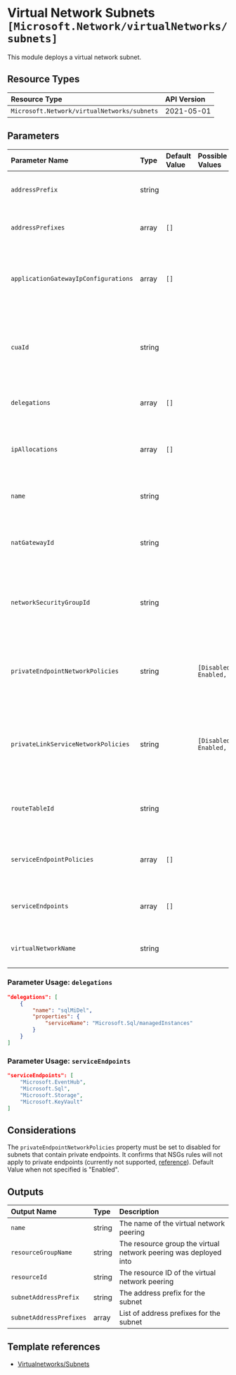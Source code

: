 # Virtual Network Subnets `[Microsoft.Network/virtualNetworks/subnets]`

This module deploys a virtual network subnet.

## Resource Types

| Resource Type | API Version |
| :-- | :-- |
| `Microsoft.Network/virtualNetworks/subnets` | 2021-05-01 |

## Parameters

| Parameter Name | Type | Default Value | Possible Values | Description |
| :-- | :-- | :-- | :-- | :-- |
| `addressPrefix` | string |  |  | Required. The address prefix for the subnet. |
| `addressPrefixes` | array | `[]` |  | Optional. List of address prefixes for the subnet. |
| `applicationGatewayIpConfigurations` | array | `[]` |  | Optional. Application gateway IP configurations of virtual network resource. |
| `cuaId` | string |  |  | Optional. Customer Usage Attribution ID (GUID). This GUID must be previously registered |
| `delegations` | array | `[]` |  | Optional. The delegations to enable on the subnet |
| `ipAllocations` | array | `[]` |  | Optional. Array of IpAllocation which reference this subnet |
| `name` | string |  |  | Optional. The Name of the subnet resource. |
| `natGatewayId` | string |  |  | Optional. The resource ID of the NAT Gateway to use for the subnet |
| `networkSecurityGroupId` | string |  |  | Optional. The resource ID of the network security group to assign to the subnet |
| `privateEndpointNetworkPolicies` | string |  | `[Disabled, Enabled, ]` | Optional. enable or disable apply network policies on private end point in the subnet. |
| `privateLinkServiceNetworkPolicies` | string |  | `[Disabled, Enabled, ]` | Optional. enable or disable apply network policies on private link service in the subnet. |
| `routeTableId` | string |  |  | Optional. The resource ID of the route table to assign to the subnet |
| `serviceEndpointPolicies` | array | `[]` |  | Optional. An array of service endpoint policies. |
| `serviceEndpoints` | array | `[]` |  | Optional. The service endpoints to enable on the subnet |
| `virtualNetworkName` | string |  |  | Required. The name of the parent virtual network |

### Parameter Usage: `delegations`

```json
"delegations": [
    {
        "name": "sqlMiDel",
        "properties": {
            "serviceName": "Microsoft.Sql/managedInstances"
        }
    }
]
```

### Parameter Usage: `serviceEndpoints`

```json
"serviceEndpoints": [
    "Microsoft.EventHub",
    "Microsoft.Sql",
    "Microsoft.Storage",
    "Microsoft.KeyVault"
]
```

## Considerations

The `privateEndpointNetworkPolicies` property must be set to disabled for subnets that contain private endpoints. It confirms that NSGs rules will not apply to private endpoints (currently not supported, [reference](https://docs.microsoft.com/en-us/azure/private-link/private-endpoint-overview#limitations)). Default Value when not specified is "Enabled".


## Outputs

| Output Name | Type | Description |
| :-- | :-- | :-- |
| `name` | string | The name of the virtual network peering |
| `resourceGroupName` | string | The resource group the virtual network peering was deployed into |
| `resourceId` | string | The resource ID of the virtual network peering |
| `subnetAddressPrefix` | string | The address prefix for the subnet |
| `subnetAddressPrefixes` | array | List of address prefixes for the subnet |

## Template references

- [Virtualnetworks/Subnets](https://docs.microsoft.com/en-us/azure/templates/Microsoft.Network/2021-05-01/virtualNetworks/subnets)
